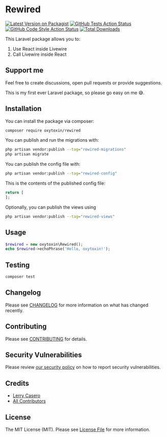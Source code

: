 # Rewired

[![Latest Version on Packagist](https://img.shields.io/packagist/v/oxytoxin/rewired.svg?style=flat-square)](https://packagist.org/packages/oxytoxin/rewired)
[![GitHub Tests Action Status](https://img.shields.io/github/actions/workflow/status/oxytoxin/rewired/run-tests.yml?branch=main&label=tests&style=flat-square)](https://github.com/oxytoxin/rewired/actions?query=workflow%3Arun-tests+branch%3Amain)
[![GitHub Code Style Action Status](https://img.shields.io/github/actions/workflow/status/oxytoxin/rewired/fix-php-code-style-issues.yml?branch=main&label=code%20style&style=flat-square)](https://github.com/oxytoxin/rewired/actions?query=workflow%3A"Fix+PHP+code+style+issues"+branch%3Amain)
[![Total Downloads](https://img.shields.io/packagist/dt/oxytoxin/rewired.svg?style=flat-square)](https://packagist.org/packages/oxytoxin/rewired)

This Laravel package allows you to:

1. Use React inside Livewire
2. Call Livewire inside React

## Support me

Feel free to create discussions, open pull requests or provide suggestions.

This is my first ever Laravel package, so please go easy on me 😅.


## Installation

You can install the package via composer:

```bash
composer require oxytoxin/rewired
```

You can publish and run the migrations with:

```bash
php artisan vendor:publish --tag="rewired-migrations"
php artisan migrate
```

You can publish the config file with:

```bash
php artisan vendor:publish --tag="rewired-config"
```

This is the contents of the published config file:

```php
return [
];
```

Optionally, you can publish the views using

```bash
php artisan vendor:publish --tag="rewired-views"
```

## Usage

```php
$rewired = new oxytoxin\Rewired();
echo $rewired->echoPhrase('Hello, oxytoxin!');
```

## Testing

```bash
composer test
```

## Changelog

Please see [CHANGELOG](CHANGELOG.md) for more information on what has changed recently.

## Contributing

Please see [CONTRIBUTING](CONTRIBUTING.md) for details.

## Security Vulnerabilities

Please review [our security policy](../../security/policy) on how to report security vulnerabilities.

## Credits

- [Lerry Casero](https://github.com/oxytoxin)
- [All Contributors](../../contributors)

## License

The MIT License (MIT). Please see [License File](LICENSE.md) for more information.
